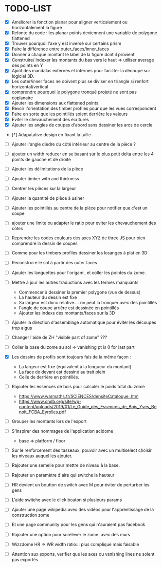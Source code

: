 # TODO-LIST

* [x] Améliorer la fonction planar pour aligner verticalement ou horizontalement la figure
* [x] Refonte du code : les planar points deviennent une variable de polygone flattened
* [x] Trouver pourquoi l'axe y est inversé sur certains prism
* [x] Faire la différence entre outer_faces/inner_faces
* [x] Donner à chaque montant le label de la figure dont il provient
* [x] Construire/ Indexer les montants du bas vers le haut => utiliser average des points en Y
* [x] Ajoût des mandalas externes et internes pour faciliter la découpe sur logiciel 3D.
* [x] Les outer/inner faces ne doivent plus se diviser en triangle si renfort horizontal/vertical
* [x] comprendre pourquoi le polygone tronqué projeté ne sont pas coplanaire
* [x] Ajouter les dimensions aux flattened points
* [x] Revoir l'orientation des timber profiles pour que les vues correspondent
* [x] Faire en sorte que les pointillés soient derrière les valeurs
* [x] Eviter le chevauchement des écritures
* [x] Ajouter les angles de coupes d'abord sans dessiner les arcs de cercle
* [*] Adapatative design en fixant la taille
  

* [ ] Ajouter l'angle diedre du côté intérieur au centre de la pièce ?

* [ ] ajouter un width reducer en se basant sur le plus petit delta entre les 4 points de gauche et de droite 

* [ ] Ajouter les délimitations de la pièce
* [ ] Ajouter timber with and thickness
* [ ] Centrer les pièces sur la largeur
* [ ] Ajouter la quantité de pièce à usiner
* [ ] Ajouter les pointillés au centre de la pièce pour notifier que c'est un coupe


* [ ] ajouter une limite ou adapter le ratio pour eviter les chevauchement des côtes
  
* [ ] Reprendre les codes couleurs des axes XYZ de three JS pour bien comprendre la dessin de coupes
* [ ] Comme pour les timbers profiles dessiner les losanges à plat en 3D
  
* [ ] Reconstruire le sol à partir des outer faces

* [ ] Ajouter les languettes pour l'origami, et coller les pointes du zome.

* [ ] Mettre à jour les autres traductions avec les termes manquants


  * Commencer à dessiner la premier polygone (vue de dessus)
  * La hauteur du dessin est fixe
  * Sa largeur est donc relative.... on peut la tronquer avec des pointillés
  * l'angle de coupe arrière est dessinée en pointillés
  * Ajouter les indexs des montants/faces sur la 3D
  
* [ ] Ajouter la direction d'assemblage automatique pour éviter les découpes trop aigus
  
* [ ] Changer l'aide de ZH "visible part  of zome" ???  
* [ ] Coller la base du zome au sol => vanishing pt is 0 for last part
  
* [x] Les dessins de profils sont toujours fais de la même façon :
  
  * La largeur est fixe (équivalent à la longueur du montant)
  * La face de devant est dessiné au trait plein
  * Celle de derrière en pointillés.

* [ ] Rajouter les essences de bois pour calculer le poids total du zome
  
  * https://www.warmaths.fr/SCIENCES/densiteCatalogue..htm
  * https://www.cndb.org/site/wp-content/uploads/2019/01/Le_Guide_des_Essences_de_Bois_Yves_Benoit_FCBA_Eyrolles.pdf

* [ ] Grouper les montants lors de l'export

* [ ] S'inspirer des nommages de l'application acidome 
  
  * base => platform / floor

* [ ] Sur le renforcement des tasseaux,
  pouvoir avec un multiselect choisir les niveaux auquel les ajouter.

* [ ] Rajouter une semelle pour mettre de niveau à la base.

* [ ] Rajouter un paramètre d'aire qui switche la hauteur

* [ ] HR devient un boutton de switch avec M pour éviter de perturber les gens

* [ ] L'aide switche avec le click bouton si plusieurs params

* [ ] Ajouter une page wikipedia avec des vidéos pour l'apprentissage de la construction zome

* [ ] Et une page community pour les gens qui n'auraient pas facebook

* [ ] Rajouter une option pour surelever le zome. avec des murs


* [ ] Wizzdome HR => WR width ratio::: plus compliqué mais faisable

* [ ] Attention aux exports, verifier que les axes ou vanishing lines ne soient pas exportés
